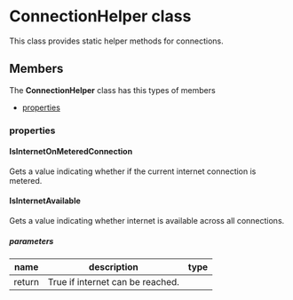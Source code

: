
# ConnectionHelper class

This class provides static helper methods for connections.

## Members

The **ConnectionHelper** class has this types of members

* [properties](#properties)

### properties

#### IsInternetOnMeteredConnection

Gets a value indicating whether if the current internet connection is metered.

#### IsInternetAvailable

Gets a value indicating whether internet is available across all connections.

##### parameters



| name | description | type |
| --- | --- | --- |
| return |True if internet can be reached. |
